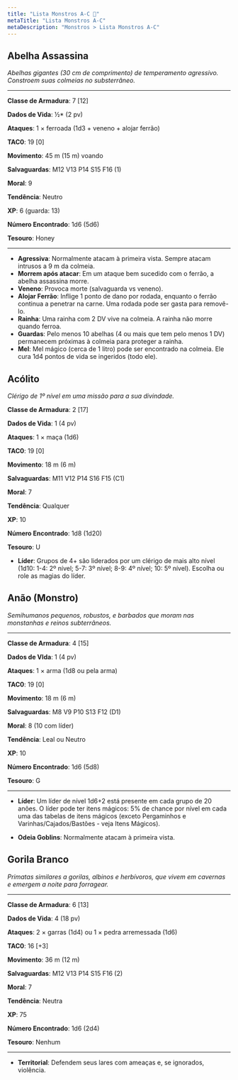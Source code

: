 ```yaml
---
title: "Lista Monstros A-C 🔴"
metaTitle: "Lista Monstros A-C"
metaDescription: "Monstros > Lista Monstros A-C"
---
```


## **Abelha Assassina**
_Abelhas gigantes (30 cm de comprimento) de temperamento agressivo. Constroem suas colmeias no substerrâneo._ 
___
**Classe de Armadura**: 7 [12]

**Dados de Vida**: ½* (2 pv) 

**Ataques**: 1 × ferroada (1d3 + veneno + alojar ferrão)

**TAC0**: 19 [0] 

**Movimento**: 45 m (15 m) voando 

**Salvaguardas**: M12 V13 P14 S15 F16 (1) 

**Moral**: 9 

**Tendência**: Neutro 

**XP**: 6 (guarda: 13) 

**Número Encontrado**: 1d6 (5d6) 

**Tesouro**: Honey 
___
* **Agressiva**: Normalmente atacam à primeira vista. Sempre atacam intrusos a 9 m da colmeia.
* **Morrem após atacar**: Em um ataque bem sucedido com o ferrão, a abelha assassina morre.
* **Veneno**: Provoca morte (salvaguarda vs veneno).
* **Alojar Ferrão**: Inflige 1 ponto de dano por rodada, enquanto o ferrão continua a penetrar na carne. Uma rodada pode ser gasta para removê-lo.
* **Rainha**: Uma rainha com 2 DV vive na colmeia. A rainha não morre quando ferroa.
* **Guardas**: Pelo menos 10 abelhas (4 ou mais que tem pelo menos 1 DV) permanecem próximas à colmeia para proteger a rainha.
* **Mel**: Mel mágico (cerca de 1 litro) pode ser encontrado na colmeia. Ele cura 1d4 pontos de vida se ingeridos (todo ele).


## **Acólito**
_Clérigo de 1º nível em uma missão para a sua divindade._


**Classe de Armadura**: 2 [17]

**Dados de Vida**: 1 (4 pv)

**Ataques**: 1 × maça (1d6)

**TAC0**: 19 [0]

**Movimento**: 18 m (6 m)

**Salvaguardas**: M11 V12 P14 S16 F15 (C1)

**Moral**: 7

**Tendência**: Qualquer 

**XP**: 10

**Número Encontrado**: 1d8 (1d20)

**Tesouro**: U

- **Líder**: Grupos de 4+ são liderados por um clérigo de mais alto nível (1d10: 1-4: 2º nível; 5-7: 3º nível; 8-9: 4º nível; 10: 5º nível). Escolha ou role as magias do líder.

## **Anão (Monstro)**
_Semihumanos pequenos, robustos, e barbados que moram nas monstanhas e reinos subterrâneos._
___
**Classe de Armadura**: 4 [15]

**Dados de VIda**: 1 (4 pv)

**Ataques**: 1 × arma (1d8 ou pela arma)

**TAC0**: 19 [0]

**Movimento**: 18 m (6 m)

**Salvaguardas**: M8 V9 P10 S13 F12 (D1)

**Moral**: 8 (10 com líder)

**Tendência**: Leal ou Neutro

**XP**: 10

**Número Encontrado**: 1d6 (5d8)

**Tesouro**: G
___
* **Líder**: Um líder de nível 1d6+2 está presente em cada grupo de 20 anões. O líder pode ter itens mágicos: 5% de chance por nível em cada uma das tabelas de itens mágicos (exceto Pergaminhos e Varinhas/Cajados/Bastões - veja Itens Mágicos).

* **Odeia Goblins**: Normalmente atacam à primeira vista.


## **Gorila Branco**
_Primatas similares a gorilas, albinos e herbívoros, que vivem em cavernas e emergem a noite para forragear._
___

**Classe de Armadura**: 6 [13]

**Dados de Vida**: 4 (18 pv) 

**Ataques**: 2 × garras (1d4) ou 1 × pedra arremessada (1d6) 

**TAC0**: 16 [+3] 

**Movimento**: 36 m (12 m) 

**Salvaguardas**: M12 V13 P14 S15 F16 (2)

**Moral**: 7 

**Tendência**: Neutra 

**XP**: 75 

**Número Encontrado**: 1d6 (2d4)

**Tesouro**: Nenhum 

___
* **Territorial**: Defendem seus lares com ameaças e, se ignorados, violência.